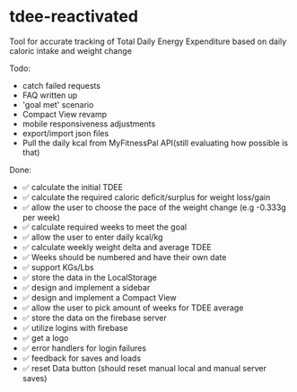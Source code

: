 # tdee-reactivated
 Tool for accurate tracking of Total Daily Energy Expenditure based on daily caloric intake and weight change
 
 Todo:
 - catch failed requests
 - FAQ written up
 - 'goal met' scenario
 - Compact View revamp
 - mobile responsiveness adjustments
 - export/import json files
 - Pull the daily kcal from MyFitnessPal API(still evaluating how possible is that)
 
Done:
- ✅ calculate the initial TDEE
- ✅ calculate the required caloric deficit/surplus for weight loss/gain
- ✅ allow the user to choose the pace of the weight change (e.g -0.333g per week)
- ✅ calculate required weeks to meet the goal
- ✅ allow the user to enter daily kcal/kg
- ✅ calculate weekly weight delta and average TDEE
- ✅ Weeks should be numbered and have their own date
- ✅ support KGs/Lbs
- ✅ store the data in the LocalStorage
- ✅ design and implement a sidebar
- ✅ design and implement a Compact View 
- ✅ allow the user to pick amount of weeks for TDEE average
- ✅ store the data on the firebase server
- ✅ utilize logins with firebase
- ✅ get a logo
- ✅ error handlers for login failures
- ✅ feedback for saves and loads
- ✅ reset Data button (should reset manual local and manual server saves)


